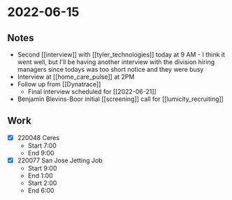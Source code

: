 # 2022-06-15
## Notes
- Second [[interview]] with [[tyler_technologies]] today at 9 AM
		- I think it went well, but I'll be having another interview with the division hiring managers since todays was too short notice and they were busy
- Interview at [[home_care_pulse]] at 2PM
- Follow up from [[Dynatrace]]
	- Final interview scheduled for [[2022-06-21]]
- Benjamin Blevins-Boor initial [[screening]] call for [[lumicity_recruiting]]

## Work
- [x] 220048 Ceres
	- Start 7:00
	- End 9:00
- [x] 220077 San Jose Jetting Job
	- Start 9:00
	- End 1:00
	- Start 2:00
	- End 6:00